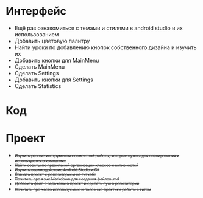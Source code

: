 # Интерфейс
+ Ещё раз ознакомиться с темами и стилями в android studio и их использованием
+ Добавить цветовую палитру
+ Найти уроки по добавлению кнопок собственного дизайна и изучить их
+ Добавить кнопки для MainMenu
+ Сделать MainMenu
+ Сделать Settings
+ Добавить кнопки для Settings
+ Сделать Statistics

# Код


# Проект
+ <font size = "1">~~Изучить разные инструменты совместной работы, которые нужны для планирования и используются в компаниях~~
+ ~~Найти советы по правильной организации классов и активностей~~
+ ~~Изучить взаимодействие Android Studio и Git~~
+ ~~Связать проект с репозиторием на гитхабе~~
+ ~~Почитать про язык Markdown для создания файлов .md~~
+ ~~Добавить файл с задачами в проект и сделать пуш в репозиторий~~
+ ~~Почитать про часто используемые и полезные практики работы с гитом~~</font>